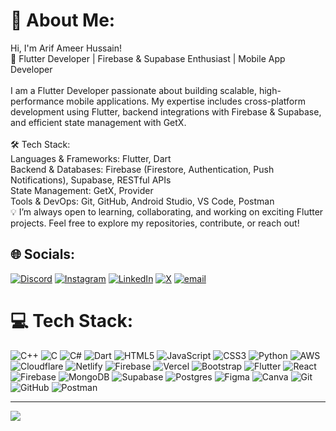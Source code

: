 # 💫 About Me:
Hi, I'm Arif Ameer Hussain!<br>🚀 Flutter Developer | Firebase & Supabase Enthusiast | Mobile App Developer<br><br>I am a Flutter Developer passionate about building scalable, high-performance mobile applications. My expertise includes cross-platform development using Flutter, backend integrations with Firebase & Supabase, and efficient state management with GetX.<br><br>🛠 Tech Stack:<br>Languages & Frameworks: Flutter, Dart<br>Backend & Databases: Firebase (Firestore, Authentication, Push Notifications), Supabase, RESTful APIs<br>State Management: GetX, Provider<br>Tools & DevOps: Git, GitHub, Android Studio, VS Code, Postman<br>💡 I’m always open to learning, collaborating, and working on exciting Flutter projects. Feel free to explore my repositories, contribute, or reach out!


## 🌐 Socials:
[![Discord](https://img.shields.io/badge/Discord-%237289DA.svg?logo=discord&logoColor=white)](https://discord.gg/3GmSskc2) [![Instagram](https://img.shields.io/badge/Instagram-%23E4405F.svg?logo=Instagram&logoColor=white)](https://instagram.com/arifameerhussain) [![LinkedIn](https://img.shields.io/badge/LinkedIn-%230077B5.svg?logo=linkedin&logoColor=white)](https://linkedin.com/in/arifameerhussain) [![X](https://img.shields.io/badge/X-black.svg?logo=X&logoColor=white)](https://x.com/@ArifAmeer_) [![email](https://img.shields.io/badge/Email-D14836?logo=gmail&logoColor=white)](mailto:arifameerhussain@gmail.com) 

# 💻 Tech Stack:
![C++](https://img.shields.io/badge/c++-%2300599C.svg?style=flat&logo=c%2B%2B&logoColor=white) ![C](https://img.shields.io/badge/c-%2300599C.svg?style=flat&logo=c&logoColor=white) ![C#](https://img.shields.io/badge/c%23-%23239120.svg?style=flat&logo=csharp&logoColor=white) ![Dart](https://img.shields.io/badge/dart-%230175C2.svg?style=flat&logo=dart&logoColor=white) ![HTML5](https://img.shields.io/badge/html5-%23E34F26.svg?style=flat&logo=html5&logoColor=white) ![JavaScript](https://img.shields.io/badge/javascript-%23323330.svg?style=flat&logo=javascript&logoColor=%23F7DF1E) ![CSS3](https://img.shields.io/badge/css3-%231572B6.svg?style=flat&logo=css3&logoColor=white) ![Python](https://img.shields.io/badge/python-3670A0?style=flat&logo=python&logoColor=ffdd54) ![AWS](https://img.shields.io/badge/AWS-%23FF9900.svg?style=flat&logo=amazon-aws&logoColor=white) ![Cloudflare](https://img.shields.io/badge/Cloudflare-F38020?style=flat&logo=Cloudflare&logoColor=white) ![Netlify](https://img.shields.io/badge/netlify-%23000000.svg?style=flat&logo=netlify&logoColor=#00C7B7) ![Firebase](https://img.shields.io/badge/firebase-%23039BE5.svg?style=flat&logo=firebase) ![Vercel](https://img.shields.io/badge/vercel-%23000000.svg?style=flat&logo=vercel&logoColor=white) ![Bootstrap](https://img.shields.io/badge/bootstrap-%238511FA.svg?style=flat&logo=bootstrap&logoColor=white) ![Flutter](https://img.shields.io/badge/Flutter-%2302569B.svg?style=flat&logo=Flutter&logoColor=white) ![React](https://img.shields.io/badge/react-%2320232a.svg?style=flat&logo=react&logoColor=%2361DAFB) ![Firebase](https://img.shields.io/badge/firebase-a08021?style=flat&logo=firebase&logoColor=ffcd34) ![MongoDB](https://img.shields.io/badge/MongoDB-%234ea94b.svg?style=flat&logo=mongodb&logoColor=white) ![Supabase](https://img.shields.io/badge/Supabase-3ECF8E?style=flat&logo=supabase&logoColor=white) ![Postgres](https://img.shields.io/badge/postgres-%23316192.svg?style=flat&logo=postgresql&logoColor=white) ![Figma](https://img.shields.io/badge/figma-%23F24E1E.svg?style=flat&logo=figma&logoColor=white) ![Canva](https://img.shields.io/badge/Canva-%2300C4CC.svg?style=flat&logo=Canva&logoColor=white) ![Git](https://img.shields.io/badge/git-%23F05033.svg?style=flat&logo=git&logoColor=white) ![GitHub](https://img.shields.io/badge/github-%23121011.svg?style=flat&logo=github&logoColor=white) ![Postman](https://img.shields.io/badge/Postman-FF6C37?style=flat&logo=postman&logoColor=white)


---
[![](https://visitcount.itsvg.in/api?id=ArifAmeer001&icon=0&color=0)](https://visitcount.itsvg.in)

<!-- Proudly created with GPRM ( https://gprm.itsvg.in ) -->
